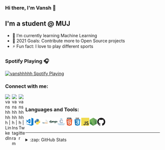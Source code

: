 ### Hi there, I'm Vansh 👋

## I'm a student @ MUJ

- 🌱 I’m currently learning Machine Learning
- 🥅 2021 Goals: Contribute more to Open Source projects
- ⚡ Fun fact: I love to play different sports

### Spotify Playing 🎧
[<img src="https://spotify-github-readme.vercel.app/api/spotify" alt="vanshhhhh Spotify Playing" width="350" />](https://open.spotify.com/playlist/0sc7Ire6pRFIcPNa00SHeH?si=GUQsU4AbR2-oWN3aL1WMow)
### Connect with me:

[<img align="left" alt="vanshhhhh | LinkedIn" width="22px" src="https://cdn.jsdelivr.net/npm/simple-icons@v3/icons/linkedin.svg" />][linkedin]
[<img align="left" alt="vanshhhhh | Instagram" width="22px" src="https://cdn.jsdelivr.net/npm/simple-icons@v3/icons/instagram.svg" />][instagram]
[<img align="left" alt="vanshhhhh | Twitter" width="22px" src="https://cdn.jsdelivr.net/npm/simple-icons@v3/icons/twitter.svg" />][twitter]

<br />

### Languages and Tools:
<img align="left" alt="Visual Studio Code" width="26px" src="https://raw.githubusercontent.com/github/explore/80688e429a7d4ef2fca1e82350fe8e3517d3494d/topics/visual-studio-code/visual-studio-code.png" />
<img align="left" alt="Python" width="26px" src="https://raw.githubusercontent.com/github/explore/80688e429a7d4ef2fca1e82350fe8e3517d3494d/topics/python/python.png" />
<img align="left" alt="MySQL" width="26px" src="https://raw.githubusercontent.com/github/explore/80688e429a7d4ef2fca1e82350fe8e3517d3494d/topics/mysql/mysql.png" />
<img align="left" alt="Django" width="26px" src="https://raw.githubusercontent.com/github/explore/80688e429a7d4ef2fca1e82350fe8e3517d3494d/topics/django/django.png" />
<img align="left" alt="C" width="26px" src="https://raw.githubusercontent.com/github/explore/80688e429a7d4ef2fca1e82350fe8e3517d3494d/topics/c/c.png" />
<img align="left" alt="HTML5" width="26px" src="https://raw.githubusercontent.com/github/explore/80688e429a7d4ef2fca1e82350fe8e3517d3494d/topics/html/html.png" />
<img align="left" alt="CSS3" width="26px" src="https://raw.githubusercontent.com/github/explore/80688e429a7d4ef2fca1e82350fe8e3517d3494d/topics/css/css.png" />
<img align="left" alt="JavaScript" width="26px" src="https://raw.githubusercontent.com/github/explore/80688e429a7d4ef2fca1e82350fe8e3517d3494d/topics/javascript/javascript.png" />
<img align="left" alt="Node.js" width="26px" src="https://raw.githubusercontent.com/github/explore/80688e429a7d4ef2fca1e82350fe8e3517d3494d/topics/nodejs/nodejs.png" />
<img align="left" alt="GitHub" width="26px" src="https://raw.githubusercontent.com/github/explore/78df643247d429f6cc873026c0622819ad797942/topics/github/github.png" />
<br />
<br />

---
<details>
  <summary>:zap: GitHub Stats</summary>
  [![Vanshhhhh's GitHub stats](https://github-readme-stats.vercel.app/api?username=vanshhhhh)](https://github.com/vanshhhhh/github-readme-stats)
</details>

[linkedin]: https://www.linkedin.com/in/vanshsharma10/
[twitter]: https://twitter.com/vanshxsharma
[instagram]: https://www.instagram.com/vansh_s10/
